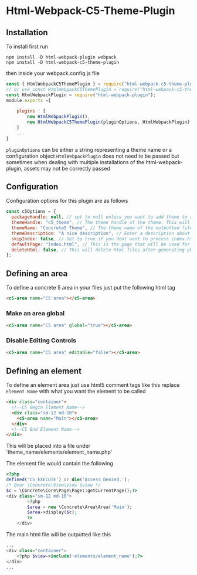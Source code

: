 # Html-Webpack-C5-Theme-Plugin

## Installation

To install first run

```
npm install -D html-webpack-plugin webpack
npm install -D html-webpack-c5-theme-plugin
```

then inside your webpack.config.js file

```js
const { HtmlWebpackC5ThemePlugin } = require("html-webpack-c5-theme-plugin");
// or use const HtmlWebpackC5ThemePlugin = require("html-webpack-c5-theme-plugin").default;
const HtmlWebpackPlugin = require("html-webpack-plugin");
module.exports ={
    ...
    plugins : [
        new HtmlWebpackPlugin(),
        new HtmlWebpackC5ThemePlugin(pluginOptions, HtmlWebpackPlugin)
    ]
    ...
}
```

`pluginOptions` can be either a string representing a theme name or a configuration object
`HtmlWebpackPlugin` does not need to be passed but sometimes when dealing with multiple installations of the html-webpack-plugin, assets may not be correctly passed

## Configuration

Configuration options for this plugin are as follows

```js
const c5Options = {
  packageHandle: null, // set to null unless you want to add theme to a package.
  themeHandle: "c5_theme", // The theme handle of the theme. This will be used in page_theme.php for namespacing.
  themeName: "Concrete5 Theme", // The theme name of the outputted files. This will be will be used in page_theme.php.
  themeDescription: "A nice description", // Enter a description about the theme. This will be used in page_theme.php.
  skipIndex: false, // Set to true if you dont want to process index.html as a php file. Useful if your index.html is just links.
  defaultPage: "index.html", // This is the page that will be used for generating default.php.
  deleteHtml: false, // This will delete html files after generating php.
};
```

## Defining an area

To define a concrete 5 area in your files
just put the following html tag

```html
<c5-area name="C5 area"></c5-area>
```

### Make an area global

```html
<c5-area name="C5 area" global="true"></c5-area>
```

### Disable Editing Controls

```html
<c5-area name="C5 area" editable="false"></c5-area>
```

## Defining an element

To define an element area just use html5 comment tags like this replace `Element Name` with what you want the element to be called

```html
<div class="container">
  <!--C5 Begin Element Name-->
  <div class="sm-12 md-10">
    <c5-area name="Main"></c5-area>
  </div>
  <!--C5 End Element Name-->
</div>
```

This will be placed into a file under 'theme_name/elements/element_name.php'

The element file would contain the following

```php
<?php
defined('C5_EXECUTE') or die('Access Denied.');
/* @var \Concrete\View\View $view */
$c = \Concrete\Core\Page\Page::getCurrentPage();?>
<div class="sm-12 md-10">
        <?php
        $area = new \Concrete\Area\Area('Main');
        $area->display($c);
        ?>
    </div>
```

The main html file will be outputted like this

```php
...
<div class="container">
    <?php $view->include('elements/element_name');?>
</div>
...
```
